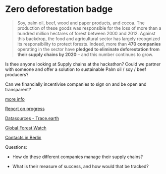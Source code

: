 # Zero deforestation badge

> Soy, palm oil, beef, wood and paper products, and cocoa. The production of these goods was responsible for the loss of more than a hundred million hectares of forest between 2000 and 2012. Against this backdrop, the food and agricultural sector has largely recognized its responsibility to protect forests. Indeed, more than **470 companies** operating in the sector have **pledged to eliminate deforestation from their supply chains by 2020** – and this number continues to grow.

Is thee anyone looking at Supply chains at the hackathon? Could we partner with someone and offer a solution to sustainable Palm oil / soy / beef producers?

Can we financially incentivise companies to sign on and be open and transparent?


[more info](https://climatefocus.com/publications/zero-deforestation-commodity-supply-chains-2020-are-we-winning)

[Report on progress](https://climatefocus.com/sites/default/files/20171106%20ISU%20Background%20Paper.pdf)

[Datasources - Trace.earth](https://trase.earth/)

[Global Forest Watch](https://www.globalforestwatch.org/)


[Contacts in Berlin](https://climatefocus.com/publications/zero-deforestation-commodity-supply-chains-2020-are-we-winning)

Questions:

- How do these different companies manage their supply chains? 

- What is their measure of success, and how would that be tracked?
